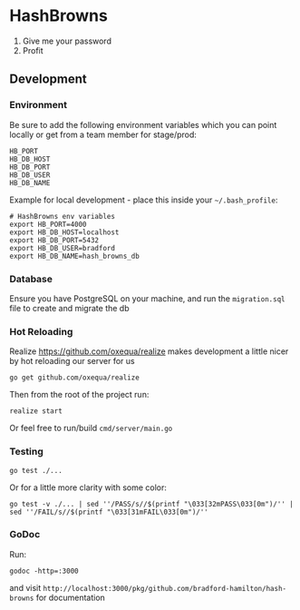 # HashBrowns
1. Give me your password
2. Profit

## Development

### Environment
Be sure to add the following environment variables which you can point locally or get from a team member for stage/prod:
```
HB_PORT
HB_DB_HOST
HB_DB_PORT
HB_DB_USER
HB_DB_NAME
```

Example for local development - place this inside your `~/.bash_profile`:
```
# HashBrowns env variables
export HB_PORT=4000
export HB_DB_HOST=localhost
export HB_DB_PORT=5432
export HB_DB_USER=bradford
export HB_DB_NAME=hash_browns_db
```

### Database
Ensure you have PostgreSQL on your machine, and run the `migration.sql` file to create and migrate the db

### Hot Reloading
Realize https://github.com/oxequa/realize makes development a little nicer by hot reloading our server for us
```
go get github.com/oxequa/realize
```
Then from the root of the project run:
```
realize start
```

Or feel free to run/build `cmd/server/main.go`

### Testing
```
go test ./...
```
Or for a little more clarity with some color:
```
go test -v ./... | sed ''/PASS/s//$(printf "\033[32mPASS\033[0m")/'' | sed ''/FAIL/s//$(printf "\033[31mFAIL\033[0m")/''
```

### GoDoc
Run:
```
godoc -http=:3000
```
and visit `http://localhost:3000/pkg/github.com/bradford-hamilton/hash-browns` for documentation